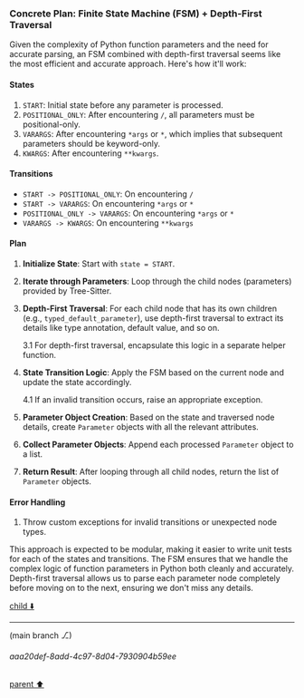### Concrete Plan: Finite State Machine (FSM) + Depth-First Traversal

Given the complexity of Python function parameters and the need for accurate parsing, an FSM combined with depth-first traversal seems like the most efficient and accurate approach. Here's how it'll work:

#### States

1. `START`: Initial state before any parameter is processed.
2. `POSITIONAL_ONLY`: After encountering `/`, all parameters must be positional-only.
3. `VARARGS`: After encountering `*args` or `*`, which implies that subsequent parameters should be keyword-only.
4. `KWARGS`: After encountering `**kwargs`.

#### Transitions

- `START -> POSITIONAL_ONLY`: On encountering `/`
- `START -> VARARGS`: On encountering `*args` or `*`
- `POSITIONAL_ONLY -> VARARGS`: On encountering `*args` or `*`
- `VARARGS -> KWARGS`: On encountering `**kwargs`

#### Plan

1. **Initialize State**: Start with `state = START`.

2. **Iterate through Parameters**: Loop through the child nodes (parameters) provided by Tree-Sitter.

3. **Depth-First Traversal**: For each child node that has its own children (e.g., `typed_default_parameter`), use depth-first traversal to extract its details like type annotation, default value, and so on.

    3.1 For depth-first traversal, encapsulate this logic in a separate helper function.

4. **State Transition Logic**: Apply the FSM based on the current node and update the state accordingly.

    4.1 If an invalid transition occurs, raise an appropriate exception.

5. **Parameter Object Creation**: Based on the state and traversed node details, create `Parameter` objects with all the relevant attributes.

6. **Collect Parameter Objects**: Append each processed `Parameter` object to a list.

7. **Return Result**: After looping through all child nodes, return the list of `Parameter` objects.

#### Error Handling

1. Throw custom exceptions for invalid transitions or unexpected node types.
  
This approach is expected to be modular, making it easier to write unit tests for each of the states and transitions. The FSM ensures that we handle the complex logic of function parameters in Python both cleanly and accurately. Depth-first traversal allows us to parse each parameter node completely before moving on to the next, ensuring we don't miss any details.

[child ⬇️](#aaa20def-8add-4c97-8d04-7930904b59ee)

---

(main branch ⎇)
###### aaa20def-8add-4c97-8d04-7930904b59ee
[parent ⬆️](#c6ce9189-ab31-4647-978b-3fa638dc6661)
